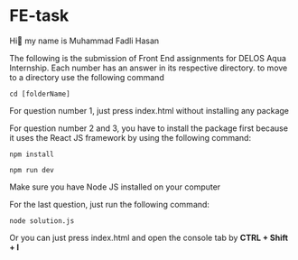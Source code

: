 # FE-task

<p> Hi👋 my name is Muhammad Fadli Hasan </p>

<p> The following is the submission of Front End assignments for DELOS Aqua Internship. Each number has an answer in its respective directory. to move to a directory use the following command<p/>

```
cd [folderName] 
```

<p>For question number 1, just press index.html without installing any package</p>

<p>For question number 2 and 3, you have to install the package first because it uses the React JS framework by using the following command: </p>

```
npm install
```

```
npm run dev
```

<p> Make sure you have Node JS installed on your computer </p>

<p>For the last question, just run the following command: </p>

```
node solution.js
```

<p> Or you can just press index.html and open the console tab by <b>CTRL + Shift + I</b> </p>
